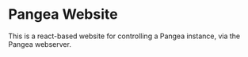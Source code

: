 # Pangea Website

This is a react-based website for controlling a Pangea instance, via the Pangea webserver. 